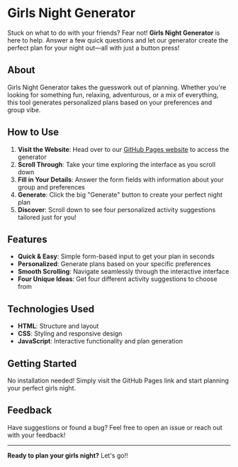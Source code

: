 # Girls Night Generator

Stuck on what to do with your friends? Fear not! **Girls Night Generator** is here to help. Answer a few quick questions and let our generator create the perfect plan for your night out—all with just a button press!

## About

Girls Night Generator takes the guesswork out of planning. Whether you're looking for something fun, relaxing, adventurous, or a mix of everything, this tool generates personalized plans based on your preferences and group vibe.

## How to Use

1. **Visit the Website**: Head over to our [GitHub Pages website](https://evangelinagrimes.github.io/) to access the generator
2. **Scroll Through**: Take your time exploring the interface as you scroll down
3. **Fill in Your Details**: Answer the form fields with information about your group and preferences
4. **Generate**: Click the big "Generate" button to create your perfect night plan
5. **Discover**: Scroll down to see four personalized activity suggestions tailored just for you!

## Features

- **Quick & Easy**: Simple form-based input to get your plan in seconds
- **Personalized**: Generate plans based on your specific preferences
- **Smooth Scrolling**: Navigate seamlessly through the interactive interface
- **Four Unique Ideas**: Get four different activity suggestions to choose from

## Technologies Used

- **HTML**: Structure and layout
- **CSS**: Styling and responsive design
- **JavaScript**: Interactive functionality and plan generation

## Getting Started

No installation needed! Simply visit the GitHub Pages link and start planning your perfect girls night.

## Feedback

Have suggestions or found a bug? Feel free to open an issue or reach out with your feedback!

---

**Ready to plan your girls night?** Let's go!!